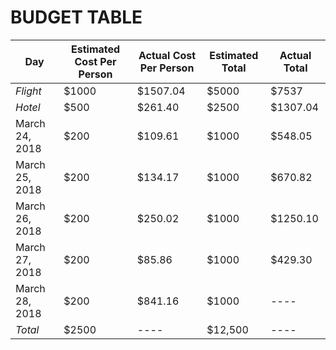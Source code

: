 # BUDGET TABLE

Day | Estimated Cost Per Person | Actual Cost Per Person | Estimated Total | Actual Total
----|---------------------------|------------------------|-----------------|-------------
*Flight* | $1000 |$1507.04 | $5000| $7537
*Hotel*|$500|$261.40| $2500 | $1307.04
March 24, 2018| $200| $109.61 | $1000 | $548.05
March 25, 2018| $200| $134.17 | $1000 | $670.82
March 26, 2018| $200| $250.02 | $1000 | $1250.10
March 27, 2018| $200| $85.86 | $1000 | $429.30
March 28, 2018| $200| $841.16 | $1000 | ----
*Total* |$2500 |----| $12,500 | ----

